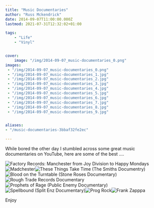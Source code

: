```yaml
---
title: "Music Documentaries"
author: "Russ Mckendrick"
date: 2014-09-07T11:00:00.000Z
lastmod: 2021-07-31T12:32:02+01:00

tags:
    - "Life"
    - "Vinyl"


cover:
    image: "/img/2014-09-07_music-documentaries_0.png" 
images:
 - "/img/2014-09-07_music-documentaries_0.png"
 - "/img/2014-09-07_music-documentaries_1.jpg"
 - "/img/2014-09-07_music-documentaries_2.jpg"
 - "/img/2014-09-07_music-documentaries_3.jpg"
 - "/img/2014-09-07_music-documentaries_4.jpg"
 - "/img/2014-09-07_music-documentaries_5.jpg"
 - "/img/2014-09-07_music-documentaries_6.jpg"
 - "/img/2014-09-07_music-documentaries_7.jpg"
 - "/img/2014-09-07_music-documentaries_8.jpg"
 - "/img/2014-09-07_music-documentaries_9.jpg"


aliases:
- "/music-documentaries-3bbaf32fe2ec"

---
```


While bored the other day I stumbled across some great music documentaries on YouTube, here are some of the best ….

![Factory Records: Manchester from Joy Division to Happy Mondays](/img/2014-09-07_music-documentaries_1.jpg)![Madchester](/img/2014-09-07_music-documentaries_2.jpg)![These Things Take Time (The Smiths Documentry)](/img/2014-09-07_music-documentaries_3.jpg)![Blood on the Turntable (Stone Roses Documentary)](/img/2014-09-07_music-documentaries_4.jpg)![Rough Trade Records Documentary](/img/2014-09-07_music-documentaries_5.jpg)![Prophets of Rage (Public Enemy Documentary)](/img/2014-09-07_music-documentaries_6.jpg)![Spellbound (Split Enz Documentary)](/img/2014-09-07_music-documentaries_7.jpg)![Prog Rock](/img/2014-09-07_music-documentaries_8.jpg)![Frank Zapppa](/img/2014-09-07_music-documentaries_9.jpg)

Enjoy

